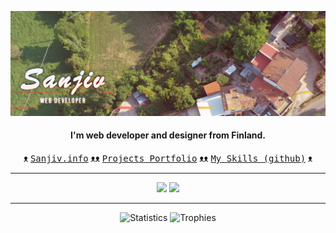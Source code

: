 
<a href="https://github.com/eync/" title="Github homepage"><img src="https://github.com/eync/eync/blob/master/sgithub2.png" title="Sanjiv Web Designer"></a>


<div align="center">
<h4> I'm web developer and designer from Finland. </h4> 
ᴥ <a href="https://sanjiv.info/" title="Sanjiv's Homepage"><kbd>Sanjiv.info</kbd></a> ᴥᴥ <a href="https://sanjiv.info/projects.html" title="Projects"><kbd>Projects Portfolio</kbd></a> ᴥᴥ <a href="https://github.com/eync/skills" title="Skills"><kbd>My Skills (github)</kbd></a> ᴥ  <hr>
<img src="https://user-images.githubusercontent.com/30869493/134504434-590236f3-d00b-4fb4-9454-baff8497beeb.png" height="100px">
<img src="https://user-images.githubusercontent.com/30869493/141280079-58814cbd-0ec9-4d84-a80e-b572a3c895b9.png" height="100px"><hr>
<img src="https://github-readme-stats.vercel.app/api?username=eync&count_private=true&show_icons=true&theme=onedark" title="Statistics">
<img src="https://github-profile-trophy.vercel.app/?username=eync&theme=onedark" title="Trophies">
</div>

